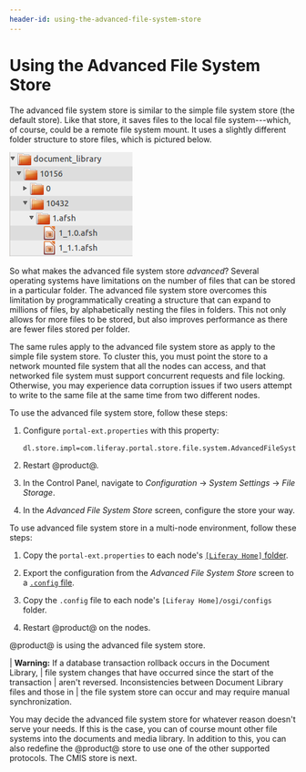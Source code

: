 ```yaml
---
header-id: using-the-advanced-file-system-store
---
```


# Using the Advanced File System Store

The advanced file system store is similar to the simple file system
store (the default store). Like that store, it saves files to the local file
system---which, of course, could be a remote file system mount. It uses a
slightly different folder structure to store files, which is pictured below. 

![Figure 1: The advanced file system store creates a more nested folder structure than the file system store.](../../../images/enterprise-adv-file-system-store.png)

So what makes the advanced file system store *advanced*? Several operating
systems have limitations on the number of files that can be stored in a
particular folder. The advanced file system store overcomes this limitation by
programmatically creating a structure that can expand to millions of files, by
alphabetically nesting the files in folders. This not only allows for more files
to be stored, but also improves performance as there are fewer files stored per
folder. 

The same rules apply to the advanced file system store as apply to the simple
file system store. To cluster this, you must point the store to a network
mounted file system that all the nodes can access, and that networked file
system must support concurrent requests and file locking. Otherwise, you may
experience data corruption issues if two users attempt to write to the same file
at the same time from two different nodes.

To use the advanced file system store, follow these steps:

1.  Configure `portal-ext.properties` with this property: 

        dl.store.impl=com.liferay.portal.store.file.system.AdvancedFileSystemStore

2.  Restart @product@.

3.  In the Control Panel, navigate to *Configuration* &rarr; *System
    Settings* &rarr; *File Storage*. 

4.  In the *Advanced File System Store* screen, configure the store your way. 

To use advanced file system store in a multi-node environment, follow these
steps:

1.  Copy the `portal-ext.properties` to each node's
    [`[Liferay Home]` folder](/docs/7-1/deploy/-/knowledge_base/d/installing-liferay#liferay-home). 

2.  Export the configuration from the *Advanced File System Store* screen to a 
    [`.config` file](/docs/7-1/user/-/knowledge_base/u/understanding-system-configuration-files). 

3.  Copy the `.config` file to each node's `[Liferay Home]/osgi/configs` folder. 

4.  Restart @product@ on the nodes.
 
@product@ is using the advanced file system store. 

| **Warning:** If a database transaction rollback occurs in the Document Library,
| file system changes that have occurred since the start of the transaction
| aren't reversed. Inconsistencies between Document Library files and those in
| the file system store can occur and may require manual synchronization.

You may decide the advanced file system store for whatever reason doesn't serve
your needs. If this is the case, you can of course mount other file systems into
the documents and media library. In addition to this, you can also redefine the
@product@ store to use one of the other supported protocols. The CMIS store is
next. 
